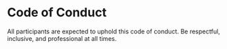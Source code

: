 # Code of Conduct

All participants are expected to uphold this code of conduct.
Be respectful, inclusive, and professional at all times.